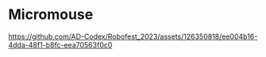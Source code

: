 # Micromouse



https://github.com/AD-Codex/Robofest_2023/assets/126350818/ee004b16-4dda-48f1-b8fc-eea70563f0c0

